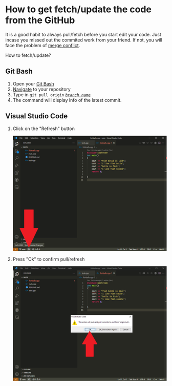# How to get fetch/update the code from the GitHub

It is a good habit to always pull/fetch before you start edit your code. Just incase you missed out the commited work from your friend. If not, you will face the problem of [merge conflict](src/conflict.md).

How to fetch/update?

## Git Bash

1. Open your [Git Bash](../done/gitbash.md)
2. [Navigate](../done/terms.md) to your repository
3. Type in `git pull origin`&nbsp;[*`branch_name`*](../done/branch.md)
4. The command will display info of the latest commit.

## Visual Studio Code

1. Click on the "Refresh" button

    ![image](../pics/update.png)

2. Press "Ok" to confirm pull/refresh

    ![image](../pics/update_1.png)
